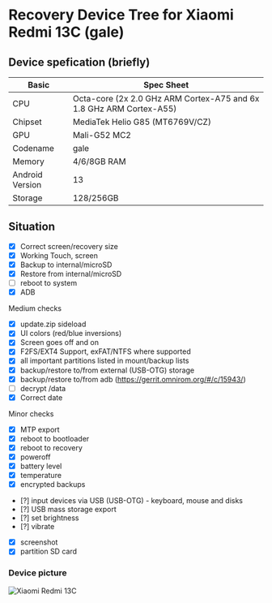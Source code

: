 # Recovery Device Tree for Xiaomi Redmi 13C (gale)
## Device spefication (briefly)
|Basic               |Spec Sheet                                                          |
|--                  |--                                                                  |
|CPU                 |Octa-core (2x 2.0 GHz ARM Cortex-A75 and 6x 1.8 GHz ARM Cortex-A55) |
|Chipset             |MediaTek Helio G85 (MT6769V/CZ)                                     |
|GPU                 |Mali-G52 MC2                                                        |
|Codename            |gale                                                                |
|Memory              |4/6/8GB RAM                                                         |
|Android Version     |13                                                                  |
|Storage             |128/256GB                                                           |

## Situation
- [X] Correct screen/recovery size
- [x] Working Touch, screen
- [X] Backup to internal/microSD
- [X] Restore from internal/microSD
- [ ] reboot to system
- [X] ADB

Medium checks
- [X] update.zip sideload
- [X] UI colors (red/blue inversions)
- [X] Screen goes off and on
- [X] F2FS/EXT4 Support, exFAT/NTFS where supported
- [X] all important partitions listed in mount/backup lists
- [X] backup/restore to/from external (USB-OTG) storage
- [X] backup/restore to/from adb (https://gerrit.omnirom.org/#/c/15943/)
- [ ] decrypt /data
- [X] Correct date

Minor checks
- [X] MTP export
- [X] reboot to bootloader
- [X] reboot to recovery
- [X] poweroff
- [X] battery level
- [X] temperature
- [X] encrypted backups
- [?] input devices via USB (USB-OTG) - keyboard, mouse and disks
- [?] USB mass storage export
- [?] set brightness
- [?] vibrate
- [X] screenshot
- [x] partition SD card

### Device picture
![Xiaomi Redmi 13C](https://i02.appmifile.com/mi-com-product/fly-birds/redmi-13c/M/3b6cc7ec36f2f3b6f1804d7059038e07.png?f=webp)
